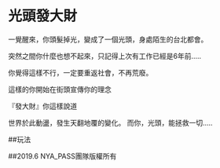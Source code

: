 # 光頭發大財
一覺醒來，你頭髮掉光，變成了一個光頭，身處陌生的台北都會。

突然之間你什麼也想不起來，只記得上次有工作已經是6年前.....

你覺得這樣不行，一定要重返社會，不再荒廢。

這樣的你開始在街頭宣傳你的理念

『發大財』你這樣說道

世界於此動盪，發生天翻地覆的變化。
而你，光頭，能拯救一切.....

##玩法

##2019.6 NYA_PASS團隊版權所有

